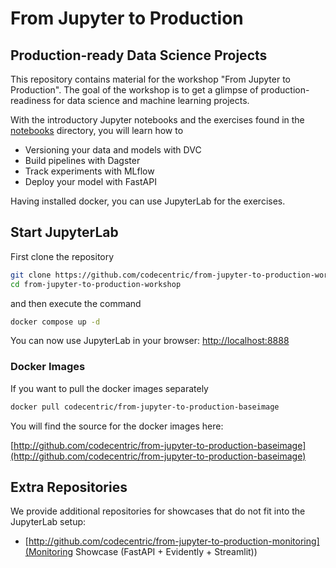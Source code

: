 # From Jupyter to Production

## Production-ready Data Science Projects

This repository contains material for the workshop "From Jupyter to Production".
The goal of the workshop is to get a glimpse of production-readiness for data science and machine learning projects.

With the introductory Jupyter notebooks and the exercises found in the [notebooks](https://github.com/codecentric/from-jupyter-to-production-workshop/tree/master/notebooks)
directory, you will learn how to

- Versioning your data and models with DVC
- Build pipelines with Dagster
- Track experiments with MLflow
- Deploy your model with FastAPI

Having installed docker, you can use JupyterLab for the exercises.

## Start JupyterLab

First clone the repository

```bash
git clone https://github.com/codecentric/from-jupyter-to-production-workshop
cd from-jupyter-to-production-workshop
```

and then execute the command

```bash
docker compose up -d
```

You can now use JupyterLab in your browser: [http://localhost:8888](http://localhost:8888)

### Docker Images

If you want to pull the docker images separately

```bash
docker pull codecentric/from-jupyter-to-production-baseimage
```

You will find the source for the docker images here:

[http://github.com/codecentric/from-jupyter-to-production-baseimage](http://github.com/codecentric/from-jupyter-to-production-baseimage)

## Extra Repositories

We provide additional repositories for showcases that do not fit into the JupyterLab setup:

- [http://github.com/codecentric/from-jupyter-to-production-monitoring](Monitoring Showcase (FastAPI + Evidently + Streamlit))
